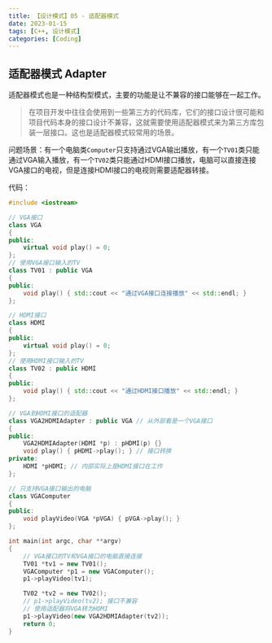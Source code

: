 ```yaml
---
title: 【设计模式】05 - 适配器模式
date: 2023-01-15
tags: [C++, 设计模式]
categories: [Coding]
---
```


## 适配器模式 Adapter

适配器模式也是一种结构型模式，主要的功能是让不兼容的接口能够在一起工作。

> 在项目开发中往往会使用到一些第三方的代码库，它们的接口设计很可能和项目代码本身的接口设计不兼容，这就需要使用适配器模式来为第三方库包装一层接口。这也是适配器模式较常用的场景。



问题场景：有一个电脑类`Computer`只支持通过VGA输出播放，有一个`TV01`类只能通过VGA输入播放，有一个`TV02`类只能通过HDMI接口播放，电脑可以直接连接VGA接口的电视，但是连接HDMI接口的电视则需要适配器转接。

代码：  
```cpp
#include <iostream>

// VGA接口
class VGA
{
public:
    virtual void play() = 0;
};
// 使用VGA接口输入的TV
class TV01 : public VGA
{
public:
    void play() { std::cout << "通过VGA接口连接播放" << std::endl; }
};

// HDMI接口
class HDMI
{
public:
    virtual void play() = 0;
};
// 使用HDMI接口输入的TV
class TV02 : public HDMI
{
public:
    void play() { std::cout << "通过HDMI接口播放" << std::endl; }
};

// VGA到HDMI接口的适配器
class VGA2HDMIAdapter : public VGA // 从外部看是一个VGA接口
{
public:
    VGA2HDMIAdapter(HDMI *p) : pHDMI(p) {}
    void play() { pHDMI->play(); } // 接口转换
private:
    HDMI *pHDMI; // 内部实际上是HDMI接口在工作
};

// 只支持VGA接口输出的电脑
class VGAComputer
{
public:
    void playVideo(VGA *pVGA) { pVGA->play(); }
};

int main(int argc, char **argv)
{
    // VGA接口的TV和VGA接口的电脑直接连接
    TV01 *tv1 = new TV01();
    VGAComputer *p1 = new VGAComputer();
    p1->playVideo(tv1);

    TV02 *tv2 = new TV02();
    // p1->playVideo(tv2); 接口不兼容
    // 使用适配器将VGA转为HDMI
    p1->playVideo(new VGA2HDMIAdapter(tv2));
    return 0;
}
```
